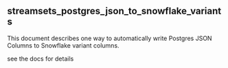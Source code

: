## streamsets_postgres_json_to_snowflake_variants

This document describes one way to automatically write Postgres JSON Columns to Snowflake variant columns.

see the docs for details
